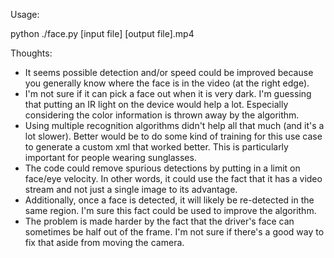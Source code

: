 Usage:

python ./face.py [input file] [output file].mp4

Thoughts:

* It seems possible detection and/or speed could be improved because you generally know where the face is in the video (at the right edge).
* I'm not sure if it can pick a face out when it is very dark. I'm guessing that putting an IR light on the device would help a lot. Especially considering the color information is thrown away by the algorithm.
* Using multiple recognition algorithms didn't help all that much (and it's a lot slower). Better would be to do some kind of training for this use case to generate a custom xml that worked better. This is particularly important for people wearing sunglasses.
* The code could remove spurious detections by putting in a limit on face/eye velocity. In other words, it could use the fact that it has a video stream and not just a single image to its advantage.
* Additionally, once a face is detected, it will likely be re-detected in the same region. I'm sure this fact could be used to improve the algorithm.
* The problem is made harder by the fact that the driver's face can sometimes be half out of the frame. I'm not sure if there's a good way to fix that aside from moving the camera.
